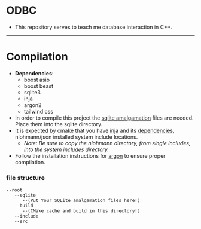 # ODBC
- This repository serves to teach me database interaction in C++.
---
# Compilation
- **Dependencies**:
    - boost asio
    - boost beast
    - sqlite3 
    - inja
    - argon2
    - tailwind css 
- In order to compile this project the <a href="https://www.sqlite.org/download.html">sqlite amalgamation</a> files are needed. Place them into the sqlite directory.
- It is expected by cmake that you have <a href="https://github.com/pantor/inja">inja</a> and its <a href="https://github.com/nlohmann/json/releases">dependencies</a>, nlohmann/json installed system include locations.
    - *Note: Be sure to copy the nlohmann directory, from single includes, into the system includes directory.*
- Follow the installation instructions for <a href="https://github.com/P-H-C/phc-winner-argon2">argon</a> to ensure proper compilation.
### file structure
```
--root
   --sqlite
      --(Put Your SQLite amalgamation files here!)
   --build
      --(CMake cache and build in this directory!)
   --include
   --src
```
